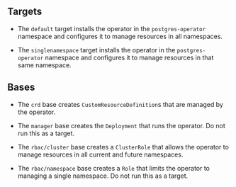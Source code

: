 <!--
 Copyright 2021 - 2022 Crunchy Data Solutions, Inc.
 Licensed under the Apache License, Version 2.0 (the "License");
 you may not use this file except in compliance with the License.
 You may obtain a copy of the License at

 http://www.apache.org/licenses/LICENSE-2.0

 Unless required by applicable law or agreed to in writing, software
 distributed under the License is distributed on an "AS IS" BASIS,
 WITHOUT WARRANTIES OR CONDITIONS OF ANY KIND, either express or implied.
 See the License for the specific language governing permissions and
 limitations under the License.
-->


## Targets

- The `default` target installs the operator in the `postgres-operator`
  namespace and configures it to manage resources in all namespaces.

- The `singlenamespace` target installs the operator in the `postgres-operator`
  namespace and configures it to manage resources in that same namespace.

<!--
- The `dev` target installs the CRD and RBAC in the `postgres-operator`
  namespace while scaling an existing operator Deployment to zero.
-->


## Bases

- The `crd` base creates `CustomResourceDefinition`s that are managed by the
  operator.

- The `manager` base creates the `Deployment` that runs the operator. Do not
  run this as a target.

- The `rbac/cluster` base creates a `ClusterRole` that allows the operator to
  manage resources in all current and future namespaces.

- The `rbac/namespace` base creates a `Role` that limits the operator to
  managing a single namespace. Do not run this as a target.

<!--

| `kubectl` | `kustomize` |
|-----------|-------------|
| v1.16.0   | v2.0.3      |
| v1.17.0   | v2.0.3      |
| v1.18.0   | v2.0.3      |
| v1.19.0   | v2.0.3      |
| v1.20.0   | v2.0.3      |
| v1.21.0   | v4.0.5      |
| v1.22.0   | v4.2.0      |

-->
